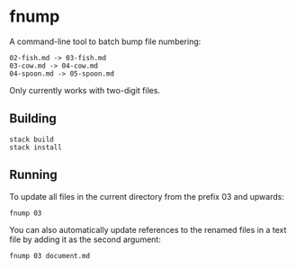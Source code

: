 # fnump

A command-line tool to batch bump file numbering:

```
02-fish.md -> 03-fish.md
03-cow.md -> 04-cow.md
04-spoon.md -> 05-spoon.md
```

Only currently works with two-digit files.

## Building

```
stack build
stack install
```

## Running

To update all files in the current directory from the prefix 03 and upwards:

```
fnump 03
```

You can also automatically update references to the renamed files in a text file by adding it as the second argument:

```
fnump 03 document.md
```
